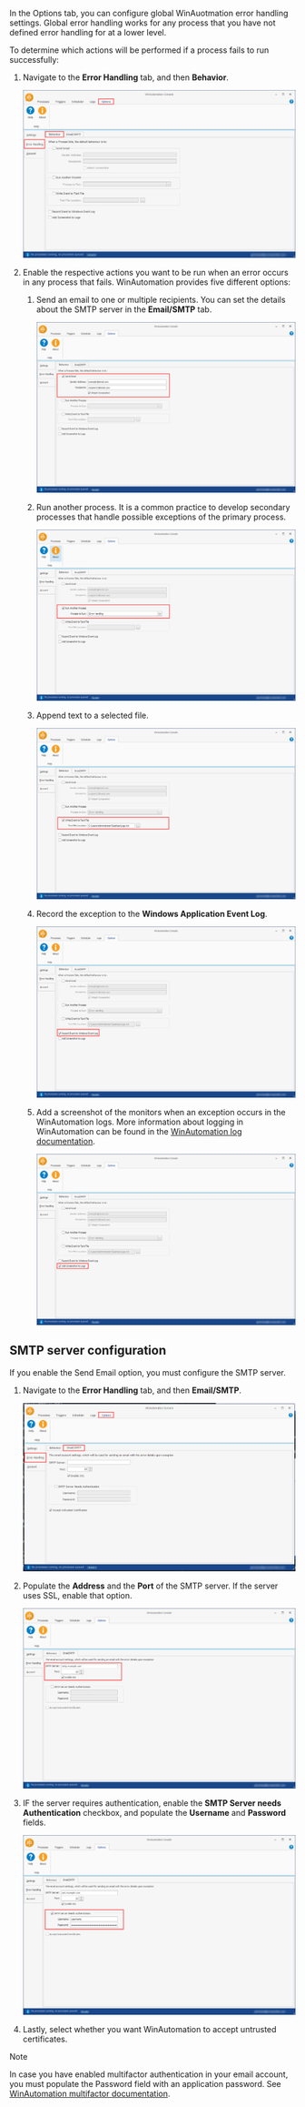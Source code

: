 In the Options tab, you can configure global WinAuotmation error handling settings. Global error handling works for any process that you have not defined error handling for at a lower level.

To determine which actions will be performed if a process fails to run successfully:

1. Navigate to the **Error Handling** tab, and then **Behavior**.

    ![Screenshot of the WinAutomation Behavior tab.](..\media\behaviour-tab-error-handling-options.png)

1. Enable the respective actions you want to be run when an error occurs in any process that fails. WinAutomation provides five different options:

    1. Send an email to one or multiple recipients. You can set the details about the SMTP server in the **Email/SMTP** tab.

        ![Screenshot of the checkbox to enable the Send Email option and the relevant fields.](..\media\send-email-error-handling.png)

    1. Run another process. It is a common practice to develop secondary processes that handle possible exceptions of the primary process.

        ![Screenshot of the checkbox to enable the Run Another Process option and the relevant field.](..\media\run-another-process-error-handling.png)

    1. Append text to a selected file.

        ![Screenshot of the checkbox to enable the Write Event to Text File option and the relevant field.](..\media\write-event-to-text-file-error-handling.png)

    1. Record the exception to the **Windows Application Event Log**.

        ![Screenshot of the checkbox to enable recording to the Windows Event Log.](..\media\windows-event-log-error-handling.png)

    1. Add a screenshot of the monitors when an exception occurs in the WinAutomation logs. More information about logging in WinAutomation can be found in the [WinAutomation log documentation](https://docs.winautomation.com/en/logs.html).

        ![Screenshot of the checkbox to enable screenshots in the WinAutomation logs.](..\media\screenshots-error-handling.png)

## SMTP server configuration

If you enable the Send Email option, you must configure the SMTP server.

1. Navigate to the **Error Handling** tab, and then **Email/SMTP**.

    ![Screenshot of the WinAutomation Email/SMTP tab.](..\media\email-smtp-tab-error-handling-options.png)

1. Populate the **Address** and the **Port** of the SMTP server. If the server uses SSL, enable that option.

    ![Two fields to populate the Address and Port of the server.](..\media\address-port-email-smtp-tab.png)

1. IF the server requires authentication, enable the **SMTP Server needs Authentication** checkbox, and populate the **Username** and **Password** fields.

    ![Screenshot of the chechbox that specified if The SMTP server needs authentication, and the Username and Passwords fields.](..\media\authentication-email-smtp-tab.png)

1. Lastly, select whether you want WinAutomation to accept untrusted certificates.

> [!NOTE]
> In case you have enabled multifactor authentication in your email account, you must populate the Password field with an application password.
> See [WinAutomation multifactor documentation](https://docs.winautomation.com/en/email-interaction-with-two-step-verification.html#email-interaction-with-two-step-verification).
